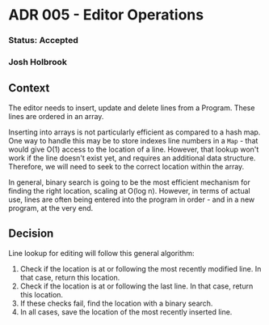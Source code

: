 # ADR 005 - Editor Operations

### Status: Accepted

### Josh Holbrook

## Context

The editor needs to insert, update and delete lines from a Program. These
lines are ordered in an array.

Inserting into arrays is not particularly efficient as compared to a hash map.
One way to handle this may be to store indexes line numbers in a `Map` - that
would give O(1) access to the location of a line. However, that lookup won't
work if the line doesn't exist yet, and requires an additional data structure.
Therefore, we will need to seek to the correct location within the array.

In general, binary search is going to be the most efficient mechanism for
finding the right location, scaling at O(log n). However, in terms of actual
use, lines are often being entered into the program in order - and in a new
program, at the very end.

## Decision

Line lookup for editing will follow this general algorithm:

1. Check if the location is at or following the most recently modified line.
   In that case, return this location.
2. Check if the location is at or following the last line. In that case, return
   this location.
3. If these checks fail, find the location with a binary search.
4. In all cases, save the location of the most recently inserted line.
